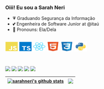 ### Oiii! Eu sou a Sarah Neri

- 💗 Graduando Segurança da Informação
- 💕 Engenheira de Software Juníor at @itaú
- 💞 Pronouns: Ela/Dela
  
<div style="display: inline_block"><br>
  <img align="center" alt="Rafa-Js" height="30" width="40" src="https://raw.githubusercontent.com/devicons/devicon/master/icons/javascript/javascript-plain.svg">
  <img align="center" alt="Rafa-Ts" height="30" width="40" src="https://raw.githubusercontent.com/devicons/devicon/master/icons/typescript/typescript-plain.svg">
  <img align="center" alt="Rafa-React" height="30" width="40" src="https://raw.githubusercontent.com/devicons/devicon/master/icons/react/react-original.svg">
  <img align="center" alt="Rafa-HTML" height="30" width="40" src="https://raw.githubusercontent.com/devicons/devicon/master/icons/html5/html5-original.svg">
  <img align="center" alt="Rafa-CSS" height="30" width="40" src="https://raw.githubusercontent.com/devicons/devicon/master/icons/css3/css3-original.svg">
  <img align="center" alt="Rafa-Python" height="30" width="40" src="https://raw.githubusercontent.com/devicons/devicon/master/icons/python/python-original.svg">
<br> <br> <br> 
                    
</div>
 
<div> 

  <a href="https://instagram.com/sarahhneri" target="_blank"><img src="https://img.shields.io/badge/-Instagram-%23E4405F?style=for-the-badge&logo=instagram&logoColor=white" target="_blank"></a>
 	<a href="https://www.twitch.tv/sarahneri" target="_blank"><img src="https://img.shields.io/badge/Twitch-9146FF?style=for-the-badge&logo=twitch&logoColor=white" target="_blank"></a>
 <a href="https://https://discord.com/channels/@me" target="_blank"><img src="https://img.shields.io/badge/Discord-7289DA?style=for-the-badge&logo=discord&logoColor=white" target="_blank"></a> 
  <a href = "mailto:sarahhneri73@gmail.com"><img src="https://img.shields.io/badge/-Gmail-%23333?style=for-the-badge&logo=gmail&logoColor=white" target="_blank"></a>
  <a href="https://https://www.linkedin.com/in/sarah-neri-7b9b65211/" target="_blank"><img src="https://img.shields.io/badge/-LinkedIn-%230077B5?style=for-the-badge&logo=linkedin&logoColor=white" target="_blank"></a> 

  
</div>


 <a href="https://github.com/sarahneri/github-readme-stats"><img align="center" src="https://github-readme-stats.vercel.app/api?username=sarahneri&show_icons=true&include_all_commits=true&theme=buefy&hide_border=true" alt="sarahneri's github stats" /></a> | <a href="https://github.com/sarahneri/github-readme-stats"><img align="center" src="https://github-readme-stats.vercel.app/api/top-langs/?username=sarahneri&layout=compact&theme=dark_border=true" /></a> |
| ------------- | ------------- |

